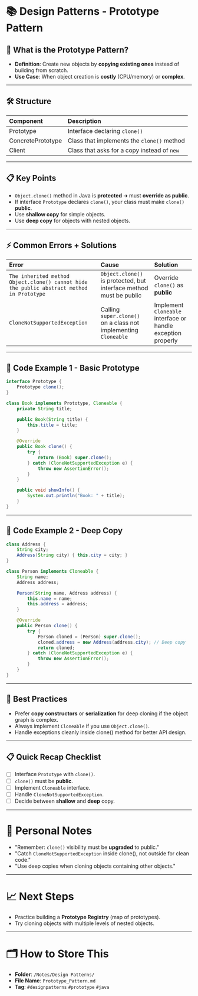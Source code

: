 
# 📚 Design Patterns - Prototype Pattern

## 📌 What is the Prototype Pattern?
- **Definition**: Create new objects by **copying existing ones** instead of building from scratch.
- **Use Case**: When object creation is **costly** (CPU/memory) or **complex**.

---

## 🛠 Structure

| Component | Description |
|:---|:---|
| Prototype | Interface declaring `clone()` |
| ConcretePrototype | Class that implements the `clone()` method |
| Client | Class that asks for a copy instead of `new` |

---

## 📋 Key Points
- `Object.clone()` method in Java is **protected** ➔ must **override as public**.
- If interface `Prototype` declares `clone()`, your class must make `clone()` **public**.
- Use **shallow copy** for simple objects.
- Use **deep copy** for objects with nested objects.

---

## ⚡ Common Errors + Solutions

| Error | Cause | Solution |
|:---|:---|:---|
| `The inherited method Object.clone() cannot hide the public abstract method in Prototype` | `Object.clone()` is protected, but interface method must be public | Override `clone()` as **public** |
| `CloneNotSupportedException` | Calling `super.clone()` on a class not implementing `Cloneable` | Implement `Cloneable` interface or handle exception properly |

---

## 🧪 Code Example 1 - Basic Prototype

```java
interface Prototype {
    Prototype clone();
}

class Book implements Prototype, Cloneable {
    private String title;

    public Book(String title) {
        this.title = title;
    }

    @Override
    public Book clone() {
        try {
            return (Book) super.clone();
        } catch (CloneNotSupportedException e) {
            throw new AssertionError();
        }
    }

    public void showInfo() {
        System.out.println("Book: " + title);
    }
}
```

---

## 🧪 Code Example 2 - Deep Copy

```java
class Address {
    String city;
    Address(String city) { this.city = city; }
}

class Person implements Cloneable {
    String name;
    Address address;

    Person(String name, Address address) {
        this.name = name;
        this.address = address;
    }

    @Override
    public Person clone() {
        try {
            Person cloned = (Person) super.clone();
            cloned.address = new Address(address.city); // Deep copy
            return cloned;
        } catch (CloneNotSupportedException e) {
            throw new AssertionError();
        }
    }
}
```

---

## 🎯 Best Practices
- Prefer **copy constructors** or **serialization** for deep cloning if the object graph is complex.
- Always implement `Cloneable` if you use `Object.clone()`.
- Handle exceptions cleanly inside clone() method for better API design.

---

## 📋 Quick Recap Checklist
- [ ] Interface `Prototype` with `clone()`.
- [ ] `clone()` must be **public**.
- [ ] Implement `Cloneable` interface.
- [ ] Handle `CloneNotSupportedException`.
- [ ] Decide between **shallow** and **deep** copy.

---

# 🚀 Personal Notes
- "Remember: `clone()` visibility must be **upgraded** to public."
- "Catch `CloneNotSupportedException` inside clone(), not outside for clean code."
- "Use deep copies when cloning objects containing other objects."

---

# 📈 Next Steps
- Practice building a **Prototype Registry** (map of prototypes).
- Try cloning objects with multiple levels of nested objects.

---

# 🗂 How to Store This
- **Folder**: `/Notes/Design Patterns/`
- **File Name**: `Prototype_Pattern.md`
- **Tag**: `#designpatterns` `#prototype` `#java`

